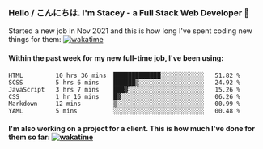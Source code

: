 ### Hello / こんにちは. I'm Stacey - a Full Stack Web Developer 👋

Started a new job in Nov 2021 and this is how long I've spent coding new things for them: [![wakatime](https://wakatime.com/badge/user/86082ce1-bca4-4a02-a7a3-c2242e42ac7a/project/12b01edb-1cc9-44e6-b4ef-181fde524dc6.svg)](https://wakatime.com/badge/user/86082ce1-bca4-4a02-a7a3-c2242e42ac7a/project/12b01edb-1cc9-44e6-b4ef-181fde524dc6)

#### Within the past week for my new full-time job, I've been using:
<!--START_SECTION:waka-->

```text
HTML         10 hrs 36 mins  █████████████░░░░░░░░░░░░   51.82 %
SCSS         5 hrs 6 mins    ██████▒░░░░░░░░░░░░░░░░░░   24.92 %
JavaScript   3 hrs 7 mins    ███▓░░░░░░░░░░░░░░░░░░░░░   15.26 %
CSS          1 hr 16 mins    █▓░░░░░░░░░░░░░░░░░░░░░░░   06.26 %
Markdown     12 mins         ▒░░░░░░░░░░░░░░░░░░░░░░░░   00.99 %
YAML         5 mins          ░░░░░░░░░░░░░░░░░░░░░░░░░   00.48 %
```

<!--END_SECTION:waka-->

#### I'm also working on a project for a client. This is how much I've done for them so far: [![wakatime](https://wakatime.com/badge/user/8ee03c5d-7d98-49f4-8d0f-1a6ade1c9e19/project/5bc43805-de54-41d6-a7b7-44e5a8ecc477.svg)](https://wakatime.com/badge/user/8ee03c5d-7d98-49f4-8d0f-1a6ade1c9e19/project/5bc43805-de54-41d6-a7b7-44e5a8ecc477)

